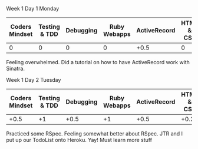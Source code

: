 Week 1 Day 1 Monday

| Coders Mindset |  Testing & TDD |  Debugging | Ruby Webapps | ActiveRecord | HTML & CSS |
|----------------|----------------|------------|--------------|--------------|------------|
|      0         |       0        |    0       |       0      |      +0.5    |    0       |

Feeling overwhelmed. Did a tutorial on how to have ActiveRecord work with Sinatra.

Week 1 Day 2 Tuesday

| Coders Mindset |	Testing & TDD |	Debugging |	Ruby Webapps | ActiveRecord	| HTML & CSS |
|----------------|----------------|-----------|--------------|--------------|------------|
|      +0.5      |       +1       |    +0.5   |     +1       |    +0.5      |    +0.25   |

Practiced some RSpec. Feeling somewhat better about RSpec. JTR and I put up our TodoList onto Heroku. Yay! Must learn more stuff
